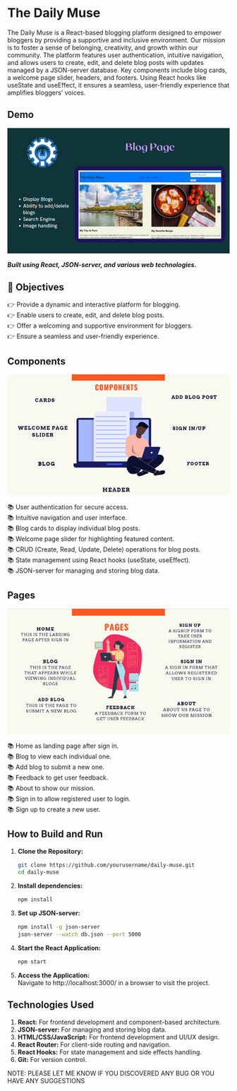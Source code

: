 # The Daily Muse

The Daily Muse is a React-based blogging platform designed to empower bloggers by providing a supportive and inclusive environment. Our mission is to foster a sense of belonging, creativity, and growth within our community. The platform features user authentication, intuitive navigation, and allows users to create, edit, and delete blog posts with updates managed by a JSON-server database. Key components include blog cards, a welcome page slider, headers, and footers. Using React hooks like useState and useEffect, it ensures a seamless, user-friendly experience that amplifies bloggers' voices.

## Demo

![Main Blog Page](blog1.PNG)

**_Built using React, JSON-server, and various web technologies._**

## 🚀 Objectives

👉 Provide a dynamic and interactive platform for blogging. <br/>
👉 Enable users to create, edit, and delete blog posts. <br/>
👉 Offer a welcoming and supportive environment for bloggers. <br/>
👉 Ensure a seamless and user-friendly experience. <br/>

## Components

![Components Page](DailyMuse1.png)

📚 User authentication for secure access. <br/>
📚 Intuitive navigation and user interface. <br/>
📚 Blog cards to display individual blog posts. <br/>
📚 Welcome page slider for highlighting featured content. <br/>
📚 CRUD (Create, Read, Update, Delete) operations for blog posts. <br/>
📚 State management using React hooks (useState, useEffect). <br/>
📚 JSON-server for managing and storing blog data. <br/>

## Pages

![Pages](DailyMuse2.png)

📚 Home as landing page after sign in. <br/>
📚 Blog to view each individual one. <br/>
📚 Add blog to submit a new one. <br/>
📚 Feedback to get user feedback. <br/>
📚 About to show our mission. <br/>
📚 Sign in to allow registered user to login. <br/>
📚 Sign up to create a new user. <br/>


## How to Build and Run

1. **Clone the Repository:**
   ```bash
   git clone https://github.com/yourusername/daily-muse.git
   cd daily-muse
   ```
3. **Install dependencies:**
   ```bash
   npm install
   ```
5. **Set up JSON-server:**
   ```bash
   npm install -g json-server
   json-server --watch db.json --port 5000
   ```
7. **Start the React Application:**
   ```bash
   npm start
   ```
9. **Access the Application:**  
   Navigate to http://localhost:3000/ in a browser to visit the project.

## Technologies Used
1. **React:** For frontend development and component-based architecture.
1. **JSON-server:** For managing and storing blog data.
1. **HTML/CSS/JavaScript:** For frontend development and UI/UX design.
1. **React Router:** For client-side routing and navigation.
1. **React Hooks:** For state management and side effects handling.
1. **Git:** For version control.

NOTE: PLEASE LET ME KNOW IF YOU DISCOVERED ANY BUG OR YOU HAVE ANY SUGGESTIONS
